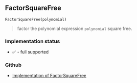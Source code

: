 ## FactorSquareFree 

```
FactorSquareFree(polynomial)
```

> factor the polynomial expression `polynomial` square free.






### Implementation status

* &#x2705; - full supported

### Github

* [Implementation of FactorSquareFree](https://github.com/axkr/symja_android_library/blob/master/symja_android_library/matheclipse-core/src/main/java/org/matheclipse/core/builtin/Algebra.java#L2582) 
